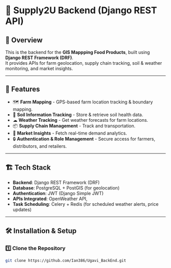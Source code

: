 # 🌾 Supply2U Backend (Django REST API)

## 📌 Overview
This is the backend for the **GIS Mappping Food Products**, built using **Django REST Framework (DRF)**.  
It provides APIs for farm geolocation, supply chain tracking, soil & weather monitoring, and market insights.

---

## 🚀 Features
- 🗺 **Farm Mapping** - GPS-based farm location tracking & boundary mapping.
- 🌱 **Soil Information Tracking** - Store & retrieve soil health data.
- ☁ **Weather Tracking** - Get weather forecasts for farm locations.
- 📦 **Supply Chain Management** - Track and transportation.
- 🛒 **Market Insights** - Fetch real-time demand analytics.
- 🔒 **Authentication & Role Management** - Secure access for farmers, distributors, and retailers.

---

## 🏗 Tech Stack
- **Backend**: Django REST Framework (DRF)
- **Database**: PostgreSQL + PostGIS (for geolocation)
- **Authentication**: JWT (Django Simple JWT)
- **APIs Integrated**: OpenWeather API, 
- **Task Scheduling**: Celery + Redis (for scheduled weather alerts, price updates)

---

## 🛠️ Installation & Setup

### **1️⃣ Clone the Repository**
```bash
git clone https://github.com/Ian386/Ugavi_BackEnd.git


